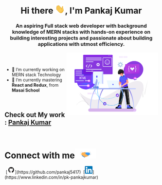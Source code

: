 
<h1 align="center">Hi there <img width="32" src="https://raw.githubusercontent.com/ABSphreak/ABSphreak/master/gifs/Hi.gif">, I'm Pankaj Kumar</h1>
<h3 align="center">An aspiring Full stack web developer with background knowledge 
                    of MERN stacks with hands-on experience on building interesting projects and passionate about building applications
                     with utmost efficiency.</h3>

<img src="https://github.com/pankaj5417/koovs.com/blob/main/about.png?raw=true" width="300px" align="right">

<br>
<br>
<ul>
  <li> 🔭 I’m currently working on MERN stack Technology</li>
  <li> 🌱 I’m currently mastering  <b>React and Redux</b></a>, from  <b>Masai School</b></li>

    
 <!-- <li> 👯👋 I’m open to </li>-->
<!--   <li> 😄 Pronouns: He/Him </li> -->
</ul><br/>
 
<p>
 <!-- GitHub Statistics!-->


<!-- Most Languages Used Statistics!-->  
 
</p>

</p>


<p align="left">

</p>


## Check out My work : [Pankaj Kumar](https://pankaj5417.github.io/myportfolio/)

<br/>

<!-- Handshake Gif-->


# Connect with me<img src="https://github.com/pankaj5417/koovs.com/blob/main/icons/Handshake.gif?raw=true" height="32px">

<p display="flex">
<span >&nbsp;</span>[<img src="https://github.com/pankaj5417/koovs.com/blob/main/icons/GitHub-Mark.png?raw=true" alt="Github logo"  width="25">](https://github.com/pankaj5417)  
<span >&nbsp;</span>[<img src="https://github.com/zaahidali/zaahidali/blob/main/Assets/Linkedin.svg" alt="Linkedin Logo" width="25">](https://www.linkedin.com/in/pk-pankajkumar) 
</p>





